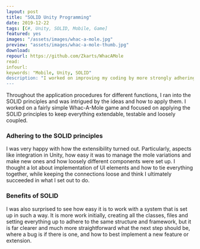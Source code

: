 ```yaml
---
layout: post
title: "SOLID Unity Programming"
date: 2019-12-22
tags: [C#, Unity, SOLID, Mobile, Game]
featured: yes
images: "/assets/images/whac-a-mole.jpg"
preview: "assets/images/whac-a-mole-thumb.jpg"
download: 
repourl: https://github.com/Zkarts/WhacAMole
read:
infourl:
keywords: "Mobile, Unity, SOLID"
description: "I worked on improving my coding by more strongly adhering to the SOLID principles. View the source code on Git above."
---
```


Throughout the application procedures for different functions, I ran into the SOLID principles and was intrigued by the ideas and how to apply them. I worked on a fairly simple Whac-A-Mole game and focused on applying the SOLID principles to keep everything extendable, testable and loosely coupled.

### Adhering to the SOLID principles
I was very happy with how the extensibility turned out. Particularly, aspects like integration in Unity, how easy it was to manage the mole variations and make new ones and how loosely different components were set up. I thought a lot about implementation of UI elements and how to tie everything together, while keeping the connections loose and think I ultimately succeeded in what I set out to do.

### Benefits of SOLID
I was also surprised to see how easy it is to work with a system that is set up in such a way. It is more work initially, creating all the classes, files and setting everything up to adhere to the same structure and framework, but it is far clearer and much more straightforward what the next step should be, where a bug is if there is one, and how to best implement a new feature or extension.